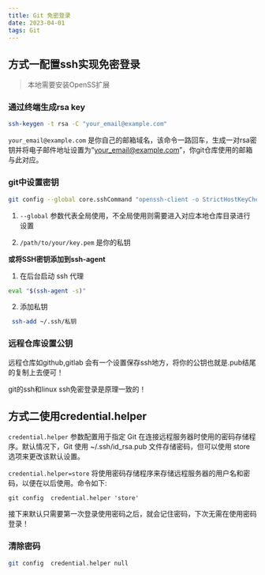```yaml
---
title: Git 免密登录
date: 2023-04-01
tags: Git
---
```


## 方式一配置ssh实现免密登录

> 本地需要安装OpenSS扩展

### 通过终端生成rsa key

```sh
ssh-keygen -t rsa -C "your_email@example.com"  
```

`your_email@example.com` 是你自己的邮箱域名，该命令一路回车，生成一对rsa密钥并将电子邮件地址设置为“your_email@example.com”，你git仓库使用的邮箱与此对应。

### git中设置密钥

```sh
git config --global core.sshCommand "openssh-client -o StrictHostKeyChecking=no -i /path/to/your/key.pem"  
```

1. `--global` 参数代表全局使用，不全局使用则需要进入对应本地仓库目录进行设置

2. `/path/to/your/key.pem` 是你的私钥

**或将SSH密钥添加到ssh-agent**

1. 在后台启动 ssh 代理

```sh
eval "$(ssh-agent -s)"
```

2. 添加私钥

```sh
 ssh-add ~/.ssh/私钥
```

### 远程仓库设置公钥

远程仓库如github,gitlab 会有一个设置保存ssh地方，将你的公钥也就是.pub结尾的复制上去便可！

git的ssh和linux ssh免密登录是原理一致的！

## 方式二使用credential.helper

`credential.helper` 参数配置用于指定 Git 在连接远程服务器时使用的密码存储程序。默认情况下，Git 使用 ~/.ssh/id_rsa.pub 文件存储密码，但可以使用 store 选项来更改该默认设置。

`credential.helper=store` 将使用密码存储程序来存储远程服务器的用户名和密码，以便在以后使用。命令如下:

```ssh
git config  credential.helper 'store'    
```

接下来默认只需要第一次登录使用密码之后，就会记住密码，下次无需在使用密码登录！

### 清除密码

```sh
git config  credential.helper null
```
